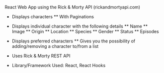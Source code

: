 React Web App using the Rick & Morty API (rickandmortyapi.com)

- Displays characters
  \*\* With Paginations

- Displays individual character with the following details
  ** Name
  ** Image
  ** Origin
  ** Location
  ** Species
  ** Gender
  ** Status
  ** Episodes

- Displays preferred characters
  \*\* Gives you the possibility of adding/removing a character to/from a list

- Uses Rick & Morty REST API

- Library/Framework Used: React, React Hooks
